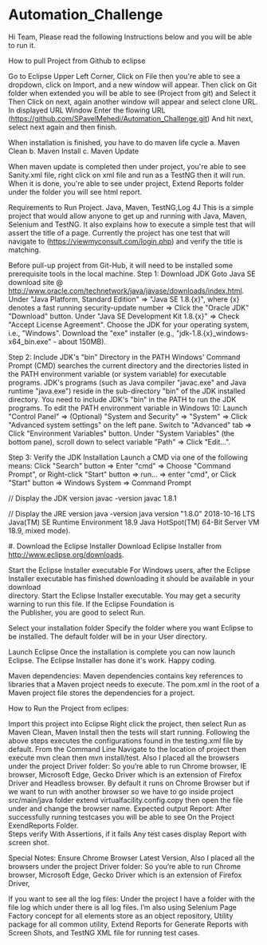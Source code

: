 # Automation_Challenge

Hi Team, Please read the following Instructions below and you will be able to run it.

How to pull Project from Github to eclipse

Go to Eclipse Upper Left Corner, Click on File then you're able to see a dropdown, 
click on Import, and a new window will appear.
Then click on Git folder when extended you will be able to see (Project from git) 
and Select it Then Click on next, again another window will appear and select clone URL.
In displayed URL Window Enter the flowing URL 
(https://github.com/SPavelMehedi/Automation_Challenge.git) And hit next, 
select next again and then finish. 

When installation is finished, you have to do maven life cycle 
a. Maven Clean 
b. Maven Install
c. Maven Update 

When maven update is completed then under project, you're able to see Sanity.xml file, 
right click on xml file and run as a TestNG then it will run.
When it is done, you're able to see under project, Extend Reports folder under the folder
you will see html report. 

Requirements to Run Project.
Java, Maven, TestNG,Log 4J
This is a simple project that would allow anyone to get up and running with Java, Maven, Selenium and TestNG. 
It also explains how to execute a simple test that will assert the title of a page.
Currently the project has one test that will navigate to (https://viewmyconsult.com/login.php) and 
verify the title is matching.


Before pull-up project from Git-Hub, it will need to be installed some prerequisite tools in the local machine.
 Step 1: Download JDK
 Goto Java SE download site @ http://www.oracle.com/technetwork/java/javase/downloads/index.html.
 Under "Java Platform, Standard Edition" ⇒ "Java SE 1.8.{x}", where {x} denotes a fast running security-update number ⇒ Click the "Oracle JDK" "Download" button.
 Under "Java SE Development Kit 1.8.{x}" ⇒ Check "Accept License Agreement".
 Choose the JDK for your operating system, i.e., "Windows". Download the "exe" installer (e.g., "jdk-1.8.{x}_windows-x64_bin.exe" -      about 150MB).
 


Step 2: Include JDK's "bin" Directory in the PATH
 Windows' Command Prompt (CMD) searches the current directory and the directories listed in the PATH environment variable 
 (or system      variable) for executable programs. 
 JDK's programs (such as Java compiler "javac.exe" and Java runtime "java.exe") 
 reside in the          sub-directory "bin" of the JDK installed directory. You need to include JDK's "bin" in the PATH to run the JDK programs.
 To edit the PATH environment variable in Windows 10:
 Launch "Control Panel" ⇒ (Optional) "System and Security" ⇒ "System" ⇒ Click "Advanced system settings" on the left pane.
 Switch to "Advanced" tab ⇒ Click "Environment Variables" button.
 Under "System Variables" (the bottom pane), scroll down to select variable "Path" ⇒ Click "Edit...".
 

Step 3: Verify the JDK Installation
 Launch a CMD via one of the following means:
 Click "Search" button ⇒ Enter "cmd" ⇒ Choose "Command Prompt", or
 Right-click "Start" button ⇒ run... ⇒ enter "cmd", or
 Click "Start" button ⇒ Windows System ⇒ Command Prompt
 
 // Display the JDK version
 javac -version
 javac 1.8.1

 // Display the JRE version
 java -version
 java version "1.8.0" 2018-10-16 LTS
 Java(TM) SE Runtime Environment 18.9
 Java HotSpot(TM) 64-Bit Server VM 18.9, mixed mode).



 #. Download the Eclipse Installer
 Download Eclipse Installer from http://www.eclipse.org/downloads.
 
 Start the Eclipse Installer executable
 For Windows users, after the Eclipse Installer executable has finished downloading it should be available in your download              
 directory. Start the Eclipse Installer executable. You may get a security warning to run this file. If the Eclipse Foundation is        
 the Publisher, you are good to select Run.
 

 Select your installation folder
 Specify the folder where you want Eclipse to be installed. The default folder will be in your User directory.
 
 Launch Eclipse
 Once the installation is complete you can now launch Eclipse. The Eclipse Installer has done it's work. Happy coding.

Maven dependencies:
Maven dependencies contains key references to libraries that a Maven project needs to execute. 
The pom.xml in the root of a Maven project file stores the dependencies for a project.


How to Run the Project from eclipes:


Import this project into Eclipse
Right click the project, then select Run as Maven Clean, Maven Install then the tests will start running.
Following the above steps executes the configurations found in the testing.xml file by default.
From the Command Line
Navigate to the location of project then execute mvn clean then mvn install/test.
Also I placed all the browsers under the project Driver folder:
So you’re able to run Chrome browser, 
IE browser, Microsoft Edge, 
Gecko Driver which is an extension of Firefox Driver and Headless browser. 
By default it runs on Chrome Browser 
but if we want to run with another browser so we have to go inside project
src/main/java folder extend virtualfacility.config.copy then open the file under and change the browser name. 
Expected output Report:
After successfully running testcases you will be able to see On the Project ExendReports Folder.  
Steps verify With Assertions, if it fails Any test cases display Report with screen shot.


Special Notes:
Ensure Chrome Browser Latest Version,
Also I placed all the browsers under the project Driver folder:
 So you’re able to run Chrome browser, 
 Microsoft Edge, 
 Gecko Driver which is an extension of Firefox Driver,


If you want to see all the log files:
 Under the project I have a folder with the file log which under there is all log files.
 I’m also using Selenium Page Factory concept for all elements store as an object repository, 
 Utility package for all common utility, Extend Reports for Generate Reports with Screen Shots, 
 and TestNG XML file for running test cases. 

